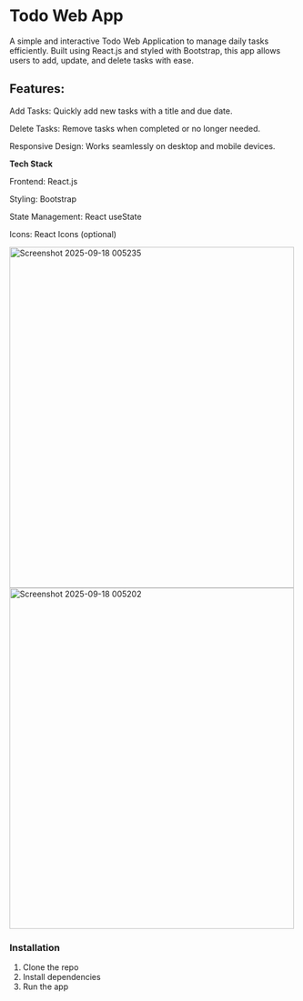 # Todo Web App

A simple and interactive Todo Web Application to manage daily tasks efficiently. Built using React.js and styled with Bootstrap, this app allows users to add, update, and delete tasks with ease.
## Features:

Add Tasks: Quickly add new tasks with a title and due date.

Delete Tasks: Remove tasks when completed or no longer needed.

Responsive Design: Works seamlessly on desktop and mobile devices.

**Tech Stack**

Frontend: React.js

Styling: Bootstrap

State Management: React useState

Icons: React Icons (optional)

<img width="500" height="600" alt="Screenshot 2025-09-18 005235" src="https://github.com/user-attachments/assets/8cec9131-964c-4255-947e-d846cec08c13" />
<img width="500" height="600" alt="Screenshot 2025-09-18 005202" src="https://github.com/user-attachments/assets/38a095bf-24db-4bf6-a10d-ad60741da754" />

### Installation
1. Clone the repo
2. Install dependencies
3. Run the app
